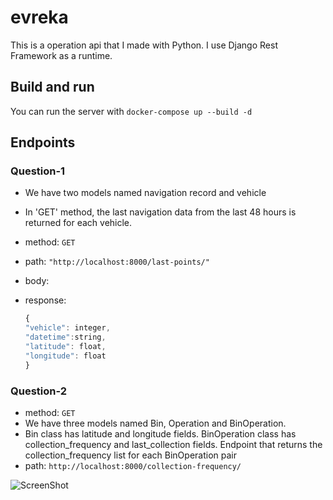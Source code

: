 # evreka
This is a operation api that I made with Python. I use Django Rest Framework as a runtime.
## Build and run
You can run the server with
`
docker-compose up --build -d
`
## Endpoints

### Question-1
-   We have two models named navigation record and vehicle
-   In 'GET' method, the last navigation data from the last 48 hours is returned for each vehicle.
-   method: `GET`
-   path: `"http://localhost:8000/last-points/"`
-   body: 

-   response:
    ```js
    {
    "vehicle": integer,
    "datetime":string,
    "latitude": float,
    "longitude": float
    }
    ```

### Question-2
-   method: `GET`
-   We have three models named Bin, Operation and BinOperation.
-   Bin class has latitude and longitude fields. BinOperation class has collection_frequency and last_collection fields. Endpoint that returns the collection_frequency list for each BinOperation pair
-   path: `http://localhost:8000/collection-frequency/`

![ScreenShot](https://raw.github.com/mustafakamay/evreka/main/image.png)
